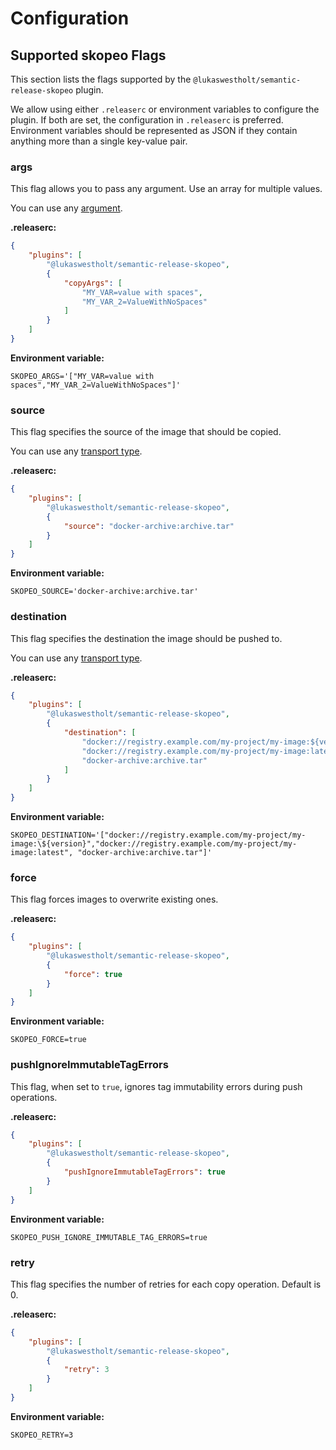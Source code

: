 # Configuration

## Supported skopeo Flags

This section lists the flags supported by the `@lukaswestholt/semantic-release-skopeo` plugin.

We allow using either `.releaserc` or environment variables to configure the plugin. If both are set, the configuration in `.releaserc` is preferred. Environment variables should be represented as JSON if they contain anything more than a single key-value pair.

### args

This flag allows you to pass any argument. Use an array for multiple values.

You can use any [argument](https://github.com/containers/skopeo/blob/855cfb2f230d817b5d353de377069ee3840511fd/docs/skopeo-copy.1.md).

**.releaserc:**

```json
{
    "plugins": [
        "@lukaswestholt/semantic-release-skopeo",
        {
            "copyArgs": [
                "MY_VAR=value with spaces",
                "MY_VAR_2=ValueWithNoSpaces"
            ]
        }
    ]
}
```

**Environment variable:**

```shell
SKOPEO_ARGS='["MY_VAR=value with spaces","MY_VAR_2=ValueWithNoSpaces"]'
```

### source

This flag specifies the source of the image that should be copied.

You can use any [transport type](https://github.com/containers/skopeo/blob/main/docs/skopeo.1.md#image-names).

**.releaserc:**

```json
{
    "plugins": [
        "@lukaswestholt/semantic-release-skopeo",
        {
            "source": "docker-archive:archive.tar"
        }
    ]
}
```

**Environment variable:**

```shell
SKOPEO_SOURCE='docker-archive:archive.tar'
```

### destination

This flag specifies the destination the image should be pushed to.

You can use any [transport type](https://github.com/containers/skopeo/blob/main/docs/skopeo.1.md#image-names).

**.releaserc:**

```json
{
    "plugins": [
        "@lukaswestholt/semantic-release-skopeo",
        {
            "destination": [
                "docker://registry.example.com/my-project/my-image:${version}",
                "docker://registry.example.com/my-project/my-image:latest",
                "docker-archive:archive.tar"
            ]
        }
    ]
}
```

**Environment variable:**

```shell
SKOPEO_DESTINATION='["docker://registry.example.com/my-project/my-image:\${version}","docker://registry.example.com/my-project/my-image:latest", "docker-archive:archive.tar"]'
```


### force

This flag forces images to overwrite existing ones.

**.releaserc:**

```json
{
    "plugins": [
        "@lukaswestholt/semantic-release-skopeo",
        {
            "force": true
        }
    ]
}
```

**Environment variable:**

```shell
SKOPEO_FORCE=true
```

### pushIgnoreImmutableTagErrors

This flag, when set to `true`, ignores tag immutability errors during push operations.

**.releaserc:**

```json
{
    "plugins": [
        "@lukaswestholt/semantic-release-skopeo",
        {
            "pushIgnoreImmutableTagErrors": true
        }
    ]
}
```

**Environment variable:**

```shell
SKOPEO_PUSH_IGNORE_IMMUTABLE_TAG_ERRORS=true
```

### retry

This flag specifies the number of retries for each copy operation. Default is 0.

**.releaserc:**

```json
{
    "plugins": [
        "@lukaswestholt/semantic-release-skopeo",
        {
            "retry": 3
        }
    ]
}
```

**Environment variable:**

```shell
SKOPEO_RETRY=3
```
